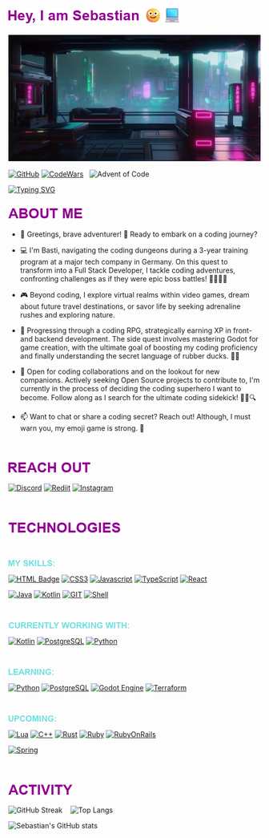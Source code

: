 
![Hi](./src/ReadmeImages/Sebastian.png)
---


![alt Future City](./src/ReadmeImages/futureCity.png)

[![GitHub](https://img.shields.io/badge/GitHub-100000?style=for-the-badge&logo=github&logoColor=white)](https://github.com/CaptainKorsika)
[![CodeWars](https://img.shields.io/badge/Codewars-B1361E?style=for-the-badge&logo=Codewars&logoColor=white)](https://www.codewars.com/users/CaptainKorsika)&nbsp;&nbsp;
![Advent of Code](https://img.shields.io/badge/Advent%20of%20Code-58-%23red?style=flat-square&logo=adventofcode&labelColor=61c4c6&color=b01e7e)&nbsp;&nbsp;


[![Typing SVG](https://readme-typing-svg.demolab.com?font=Fira+Code&pause=1000&color=61c4c6&background=FFFFFF00&vCenter=false&random=false&width=435&lines=SOFTWARE+DEVELOPER;PROBLEM+SOLVER;GAMER)](https://git.io/typing-svg)


![About Me](./src/ReadmeImages/AboutMe.png)
---

- 🌟 Greetings, brave adventurer! 🏰  Ready to embark on a coding journey?

- 💻 I'm Basti, navigating the coding dungeons during a 3-year training program at a major tech company in Germany. On this quest to transform into a Full Stack Developer, I tackle coding adventures, confronting challenges as if they were epic boss battles! 🚀🕵️‍♂️✨

- 🎮 Beyond coding, I explore virtual realms within video games, dream about future travel destinations, or savor life by seeking adrenaline rushes and exploring nature.

- 🌱 Progressing through a coding RPG, strategically earning XP in front- and backend development. The side quest involves mastering Godot for game creation, with the ultimate goal of boosting my coding proficiency and finally understanding the secret language of rubber ducks. 🦆🚀

- 💞️ Open for coding collaborations and on the lookout for new companions. Actively seeking Open Source projects to contribute to, I'm currently in the process of deciding the coding superhero I want to become. Follow along as I search for the ultimate coding sidekick! 🦸‍♂️🔍

- 📫 Want to chat or share a coding secret? Reach out! Although, I must warn you, my emoji game is strong. 🚀  

&nbsp;

![Reach Out](./src/ReadmeImages/ReachOut.png)
---


[![Discord](https://img.shields.io/badge/Discord-7289DA?style=for-the-badge&logo=discord&logoColor=white)](https://discord.gg/c3v8qXvcxN)
[![Rediit](https://img.shields.io/badge/Reddit-FF4500?style=for-the-badge&logo=Reddit&logoColor=white)](https://www.reddit.com/user/Cpt_Korsika)
[![Instagram](https://img.shields.io/badge/Instagram-E4405F?style=for-the-badge&logo=instagram&logoColor=white)](https://www.instagram.com/basti.jw/)
<!--- ![LinkedIn](https://img.shields.io/badge/LinkedIn-0077B5?style=for-the-badge&logo=linkedin&logoColor=white)  --->

&nbsp;

![Technologies](./src/ReadmeImages/Technologies.png)
---

&nbsp;

![My Skills](./src/ReadmeImages/MySkills.png)


[![HTML Badge](https://img.shields.io/badge/HTML5-E34F26?style=for-the-badge&logo=html5&logoColor=white)](https://developer.mozilla.org/en-US/docs/Web/HTML)
[![CSS3](	https://img.shields.io/badge/CSS3-1572B6?style=for-the-badge&logo=css3&logoColor=white)](https://developer.mozilla.org/en-US/docs/Web/CSS)
[![Javascript](https://img.shields.io/badge/JavaScript-F7DF1E?style=for-the-badge&logo=javascript&logoColor=black)](https://developer.mozilla.org/en-US/docs/Web/JavaScript)
[![TypeScript](https://img.shields.io/badge/TypeScript-007ACC?style=for-the-badge&logo=typescript&logoColor=white)](https://www.typescriptlang.org/docs/)
[![React](https://img.shields.io/badge/React-20232A?style=for-the-badge&logo=react&logoColor=61DAFB)](https://react.dev/)

[![Java](https://img.shields.io/badge/Java-ED8B00?style=for-the-badge&logo=openjdk&color=white)](https://docs.oracle.com/javase/tutorial/java/)
[![Kotlin](https://img.shields.io/badge/Kotlin-0095D5?&style=for-the-badge&logo=kotlin&logoColor=white&color=purple)](https://kotlinlang.org/docs/home.html)
[![GIT](https://img.shields.io/badge/GIT-E44C30?style=for-the-badge&logo=git&logoColor=white)](https://git-scm.com/docs)
[![Shell](https://img.shields.io/badge/Shell_Script-121011?style=for-the-badge&logo=gnu-bash&logoColor=white)](https://www.gnu.org/savannah-checkouts/gnu/bash/manual/bash.html)

&nbsp;


![Currently Working With](./src/ReadmeImages/CurrentWork.png)

[![Kotlin](https://img.shields.io/badge/Kotlin-0095D5?&style=for-the-badge&logo=kotlin&logoColor=white&color=purple)](https://kotlinlang.org/docs/home.html)
[![PostgreSQL](https://img.shields.io/badge/PostgreSQL-316192?style=for-the-badge&logo=postgresql&logoColor=white)](https://www.postgresql.org/docs/)
[![Python](https://img.shields.io/badge/Python-14354C?style=for-the-badge&logo=python&logoColor=white&color=mediumseagreen)](https://www.python.org/doc/)

&nbsp;

![Learning](./src/ReadmeImages/Learning.png)

[![Python](https://img.shields.io/badge/Python-14354C?style=for-the-badge&logo=python&logoColor=white&color=mediumseagreen)](https://www.python.org/doc/)
[![PostgreSQL](https://img.shields.io/badge/PostgreSQL-316192?style=for-the-badge&logo=postgresql&logoColor=white)](https://www.postgresql.org/docs/)
[![Godot Engine](https://img.shields.io/badge/GODOT-%23FFFFFF.svg?style=for-the-badge&logo=godot-engine)](https://docs.godotengine.org/en/stable/index.html)
[![Terraform](https://img.shields.io/badge/terraform-%235835CC.svg?style=for-the-badge&logo=terraform&logoColor=white)](https://developer.hashicorp.com/terraform/docs)

&nbsp;

![Upcoming](./src/ReadmeImages/Upcoming.png)

[![Lua](https://img.shields.io/badge/Lua-2C2D72?style=for-the-badge&logo=lua&logoColor=white)](https://www.lua.org/docs.html)
[![C++](https://img.shields.io/badge/C%2B%2B-00599C?style=for-the-badge&logo=c%2B%2B&logoColor=white)](https://devdocs.io/cpp/)
[![Rust](https://img.shields.io/badge/Rust-000000?style=for-the-badge&logo=rust&logoColor=white)](https://doc.rust-lang.org/beta/)
[![Ruby](https://img.shields.io/badge/Ruby-CC342D?style=for-the-badge&logo=ruby&logoColor=white)](https://ruby-doc.org/)
[![RubyOnRails](https://img.shields.io/badge/Ruby_on_Rails-CC0000?style=for-the-badge&logo=ruby-on-rails&logoColor=white)](https://guides.rubyonrails.org/)

[![Spring](https://img.shields.io/badge/Spring-6DB33F?style=for-the-badge&logo=spring&logoColor=white)](https://docs.spring.io/spring-framework/reference/index.html)


&nbsp;

![Activity](./src/ReadmeImages/Activity.png)
---

<!--- Streak, Stats. Most Used Languages, Awards --->

![GitHub Streak](https://streak-stats.demolab.com?user=CaptainKorsika&theme=shadow-purple&border_radius=5&mode=weekly&hide_border=true&currStreakNum=61c4c6&fire=e13cba&sideNums=61c4c6&currStreakLabel=e13cba&sideLabels=e13cba&dates=61c4c6)&nbsp;&nbsp;&nbsp;
![Top Langs](https://github-readme-stats-nu-ten-19.vercel.app/api/top-langs/?username=CaptainKorsika&layout=compact&hide_border=true&bg_color=00000000&text_color=61c4c6&title_color=e13cba&icon_color=000000&exclude_repo=github-readme-streak-stats)

![Sebastian's GitHub stats](https://github-readme-stats-nu-ten-19.vercel.app/api?username=CaptainKorsika&hide_title=true&title_color=570182&bg_color=81018200&icon_color=e13cba&theme=radical&border_color=57018200&text_color=61c4c6&show_icons=true&theme=radical)


<!--- This is a test --->